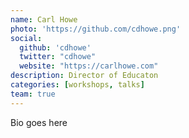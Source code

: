 ```yaml
---
name: Carl Howe
photo: 'https://github.com/cdhowe.png'
social:
  github: 'cdhowe'
  twitter: "cdhowe"
  website: "https://carlhowe.com"
description: Director of Educaton
categories: [workshops, talks]
team: true
---
```


Bio goes here
